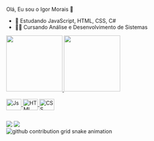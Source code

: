 Olá, Eu sou o Igor Morais 👋



- 🧠 Estudando JavaScript, HTML, CSS, C#
- 👨‍🎓 Cursando Análise e Desenvolvimento de Sistemas

<div>
    <a href = "https://github.com/IgorMorais1">
    <img height = "150em" src = "https://github-readme-stats.vercel.app/api?username=IgorMorais1&show_icons=true&theme=highcontrast&include_all_commits=true&count_private=true"/>
    <img height = "150em" src = "https://github-readme-stats.vercel.app/api/top-langs/?username=IgorMorais1&layout=compact&langs_count=16&theme=highcontrast"/>
</div>

<div style = "display: inline_block"><br>
    <img align="center" alt="Js" height="30" width="40" src="https://cdn.jsdelivr.net/gh/devicons/devicon/icons/javascript/javascript-original.svg" />
     <img align="center" alt="HTML" height="30" width="40" src="https://cdn.jsdelivr.net/gh/devicons/devicon/icons/html5/html5-original.svg" />
     <img align="center" alt="CSS" height="30" width="40" src="https://cdn.jsdelivr.net/gh/devicons/devicon/icons/css3/css3-original.svg" />
 </div>  
  
 ##
 
 <div>
   <a href = "mailto: igor.morais4657gmail.com"><img src = "https://img.shields.io/badge/Gmail-D14836?style=for-the-badge&logo=gmail&logoColor=white" target="_blank"></a>
  <a href= "https://www.linkedin.com/in/igor-morais-715a36131/" target ="_blank"><img src = "https://img.shields.io/badge/LinkedIn-0077B5?style=for-the-badge&logo=linkedin&logoColor=yellow" target ="_blank"></a>   
 
 </div>
    
    
<picture>
  <source media="(prefers-color-scheme: dark)" srcset="https://raw.githubusercontent.com/IgorMorais1/IgorMorais1/output/github-contribution-grid-snake-dark.svg">
  <source media="(prefers-color-scheme: light)" srcset="https://raw.githubusercontent.com/IgorMorais1/IgorMorais1/output/github-contribution-grid-snake.svg">
  <img alt="github contribution grid snake animation" src="https://raw.githubusercontent.com/IgorMorais1/IgorMorais1/output/github-contribution-grid-snake.svg">
</picture>


 
  
